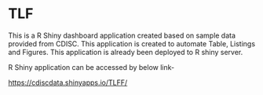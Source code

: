 # TLF

This is a R Shiny dashboard application created based on sample data provided from CDISC. 
This application is created to automate Table, Listings and Figures. 
This application is already been deployed to R shiny server. 

R Shiny application can be accessed by below link-

https://cdiscdata.shinyapps.io/TLFF/
